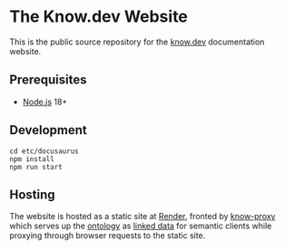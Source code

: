 # The Know.dev Website

This is the public source repository for the [know.dev] documentation website.

## Prerequisites

- [Node.js] 18+

## Development

```console
cd etc/docusaurus
npm install
npm run start
```

## Hosting

The website is hosted as a static site at [Render], fronted by [know-proxy]
which serves up the [ontology] as [linked data] for semantic clients while
proxying through browser requests to the static site.

[know.dev]: https://know.dev
[know-proxy]: https://github.com/know-ontology/know-proxy
[linked data]: https://en.wikipedia.org/wiki/Linked_data
[Node.js]: https://nodejs.org
[ontology]: https://github.com/know-ontology/know-ontology
[Render]: https://render.com
